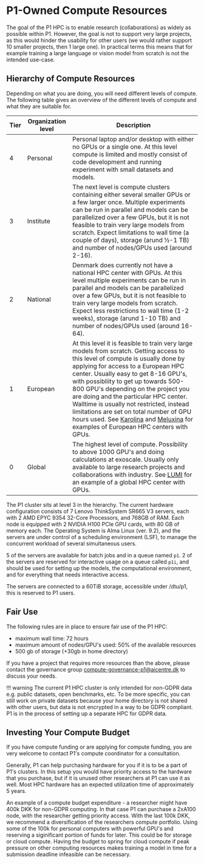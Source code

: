 # P1-Owned Compute Resources

The goal of the P1 HPC is to enable research (collaborations) as widely as possible within P1. However, the goal is not 
to support very large projects, as this would hinder the usability for other users (we would rather support 10 smaller 
projects, then 1 large one). In practical terms this means that for example training a large language or vision model 
from scratch is not the intended use-case.

## Hierarchy of Compute Resources

Depending on what you are doing, you will need different levels of compute. The following table gives an overview of the
different levels of compute and what they are suitable for.

Tier | Organization level | Description
---- | ------------------ | -----------
4    | Personal           | Personal laptop and/or desktop with either no GPUs or a single one. At this level compute is limited and mostly consist of code development and running experiment with small datasets and models.
3    | Institute          | The next level is compute clusters containing either several smaller GPUs or a few larger once. Multiple experiments can be run in parallel and models can be parallelized over a few GPUs, but it is not feasible to train very large models from scratch. Expect limitations to wall time (a couple of days), storage (arund ½-1 TB) and number of nodes/GPUs used (around 2-16).
2    | National           | Denmark does currently not have a national HPC center with GPUs. At this level multiple experiments can be run in parallel and models can be parallelized over a few GPUs, but it is not feasible to train very large models from scratch. Expect less restrictions to wall time (1-2 weeks), storage (arund 1-10 TB) and number of nodes/GPUs used (around 16-64).
1    | European           | At this level it is feasible to train very large models from scratch. Getting access to this level of compute is usually done by applying for access to a European HPC center. Usually easy to get 8-16 GPU's, with possibliity to get up towards 500-800 GPU's depending on the project you are doing and the particular HPC center. Walltime is usually not restricted, instead limitations are set on total number of GPU hours used. See [Karolina](https://eurohpc-ju.europa.eu/supercomputers/our-supercomputers_en#karolina) and [Meluxina](https://eurohpc-ju.europa.eu/supercomputers/our-supercomputers_en#meluxina) for examples of European HPC centers with GPUs.
0    | Global             | The highest level of compute. Possibility to above 1000 GPU's and doing calculations at exoscale. Usually only available to large research projects and collaborations with industry. See [LUMI](https://eurohpc-ju.europa.eu/supercomputers/our-supercomputers_en#lumi) for an example of a global HPC center with GPUs.

The P1 cluster sits at level 3 in the hierarchy. The current hardware configuration consists of 7 Lenovo ThinkSystem 
SR665 V3 servers, each with 2 AMD EPYC 9354 32-Core Processors, and 768GB of RAM. Each node is equipped with 2 NVIDIA 
H100 PCIe GPU cards, with 80 GB of memory each. The Operating System is Alma Linux (ver. 9.2), and the servers are under 
control of a scheduling environment (LSF), to manage the concurrent workload of several simultaneous users. 

5 of the servers are available for batch jobs and in a queue named `p1`. 2 of the servers are reserved for interactive 
usage on a queue called `p1i`, and should be used for setting up the models, the computational environment, and for 
everything that needs interactive access.

The servers are connected to a 60TiB storage, accessible under /dtu/p1, this is reserved to P1 users.  

## Fair Use 

The following rules are in place to ensure fair use of the P1 HPC:

* maximum wall time: 72 hours
* maximum amount of nodes/GPU's used: 50% of the available resources
* 500 gb of storage (+30gb in home directory)

If you have a project that requires more resources than the above, please contact the governance group 
<compute-governance-p1@aicentre.dk> to discuss your needs.

!!! warning
    The current P1 HPC cluster is only intended for non-GDPR data e.g. public datasets, open benchmarks, etc. To be more
    specific, you can still work on private datasets because your home directory is not shared with other users, but 
    data is not encrypted in a way to be GDPR compliant. P1 is in the process of setting up a separate HPC for GDPR 
    data.

## Investing Your Compute Budget

If you have compute funding or are applying for compute funding, you are very welcome to contact P1's compute 
coordinator for a consultation.

Generally, P1 can help purchasing hardware for you if it is to be a part of P1's clusters. In this setup you would have 
priority access to the hardware that you purchase, but if it is unused other researchers at P1 can use it as well. 
Most HPC hardware has an expected utilization time of approximately 5 years.

An example of a compute budget expenditure - a researcher might have 400k DKK for non-GDPR computing. In that case P1 
can purchase a 2xA100 node, with the researcher getting priority access. With the last 100k DKK, we recommend a 
diversification of the researchers compute portfolio. Using some of the 100k for personal computers with powerful GPU's 
and reserving a siginificant portion of funds for later. This could be for storage or cloud compute. Having the budget 
to spring for cloud compute if peak pressure on other computing resources makes training a model in time for a 
submission deadline infeasible can be necessary.
